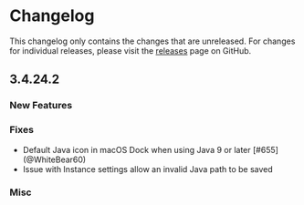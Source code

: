 # Changelog

This changelog only contains the changes that are unreleased. For changes for individual releases, please visit the
[releases](https://github.com/ATLauncher/ATLauncher/releases) page on GitHub.

## 3.4.24.2

### New Features

### Fixes
- Default Java icon in macOS Dock when using Java 9 or later [#655] (@WhiteBear60)
- Issue with Instance settings allow an invalid Java path to be saved

### Misc
